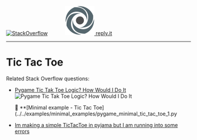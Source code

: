 
[![StackOverflow](https://stackexchange.com/users/flair/7322082.png)](https://stackoverflow.com/users/5577765/rabbid76?tab=profile) &nbsp;&nbsp;&nbsp;&nbsp;&nbsp;&nbsp;&nbsp;&nbsp;&nbsp;&nbsp; [![reply.it](../../resource/logo/Repl_it_logo_80.png) reply.it](https://repl.it/repls/folder/PyGame%20Examples)

---

# Tic Tac Toe

Related Stack Overflow questions:

- [Pygame Tic Tak Toe Logic? How Would I Do It](https://stackoverflow.com/questions/64825967/pygame-tic-tak-toe-logic-how-would-i-do-it/64934964#64934964)  
  ![Pygame Tic Tak Toe Logic? How Would I Do It](https://i.stack.imgur.com/p7mfM.gif)

  :scroll: **[Minimal example - Tic Tac Toe](../../examples/minimal_examples/pygame_minimal_tic_tac_toe_1.py

- [Im making a simple TicTacToe in pyjama but I am running into some errors](https://stackoverflow.com/questions/65522324/im-making-a-simple-tictactoe-in-pyjama-but-i-am-running-into-some-errors/65522402#65522402)
